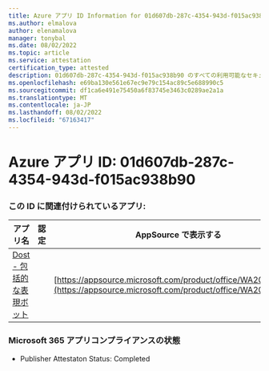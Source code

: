 ```yaml
---
title: Azure アプリ ID Information for 01d607db-287c-4354-943d-f015ac938b90
ms.author: elmalova
author: elenamalova
manager: tonybal
ms.date: 08/02/2022
ms.topic: article
ms.service: attestation
certification_type: attested
description: 01d607db-287c-4354-943d-f015ac938b90 のすべての利用可能なセキュリティとコンプライアンス情報。
ms.openlocfilehash: e69ba130e561e67ec9e79c154ac89c5e688990c5
ms.sourcegitcommit: df1ca6e491e75450a6f83745e3463c0289ae2a1a
ms.translationtype: MT
ms.contentlocale: ja-JP
ms.lasthandoff: 08/02/2022
ms.locfileid: "67163417"
---
```

# <a name="azure-app-id-01d607db-287c-4354-943d-f015ac938b90"></a>Azure アプリ ID: 01d607db-287c-4354-943d-f015ac938b90


### <a name="apps-associated-with-this-id"></a>この ID に関連付けられているアプリ:
| **アプリ名** | **認定** | **AppSource で表示する** |
|--------------|---------------|-----------------------|
| [Dost - 包括的な表現ボット](../forward/WA200004214.md) |  | [https://appsource.microsoft.com/product/office/WA200004214](https://appsource.microsoft.com/product/office/WA200004214) |

### <a name="microsoft-365-app-compliance-status"></a>Microsoft 365 アプリコンプライアンスの状態
- Publisher Attestaton Status: Completed
